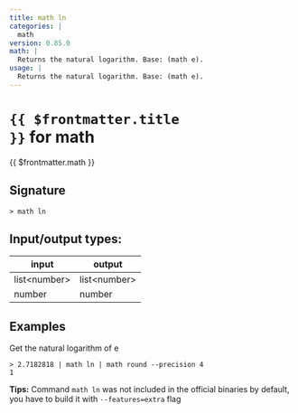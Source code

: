 ```yaml
---
title: math ln
categories: |
  math
version: 0.85.0
math: |
  Returns the natural logarithm. Base: (math e).
usage: |
  Returns the natural logarithm. Base: (math e).
---
```

<!-- This file is automatically generated. Please edit the command in https://github.com/nushell/nushell instead. -->

# <code>{{ $frontmatter.title }}</code> for math

<div class='command-title'>{{ $frontmatter.math }}</div>

## Signature

```> math ln ```


## Input/output types:

| input        | output       |
| ------------ | ------------ |
| list\<number\> | list\<number\> |
| number       | number       |
## Examples

Get the natural logarithm of e
```nu
> 2.7182818 | math ln | math round --precision 4
1
```


**Tips:** Command `math ln` was not included in the official binaries by default, you have to build it with `--features=extra` flag
